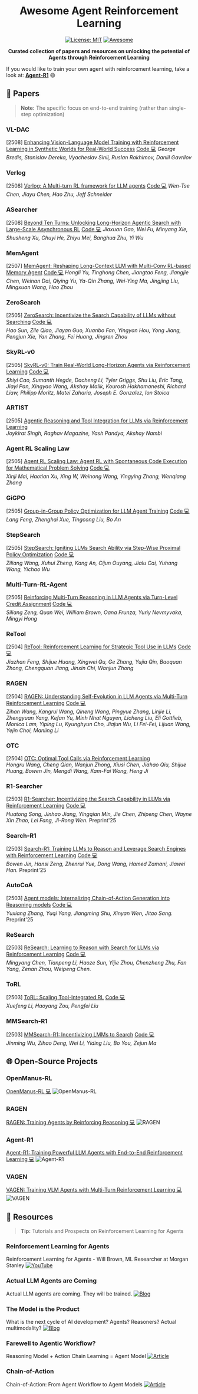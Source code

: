 <div align="center">

# Awesome Agent Reinforcement Learning

[![License: MIT](https://img.shields.io/badge/License-MIT-purple.svg)](LICENSE)
[![Awesome](https://awesome.re/badge.svg)](https://awesome.re)

**Curated collection of papers and resources on unlocking the potential of Agents through Reinforcement Learning**

</div>

If you would like to train your own agent with reinforcement learning, take a look at: <b><a href=https://github.com/0russwest0/Agent-R1>Agent-R1</a></b> 😄

## 📄 Papers

> **Note:** The specific focus on end-to-end training (rather than single-step optimization)

### VL-DAC

[2508] [Enhancing Vision-Language Model Training with Reinforcement Learning in Synthetic Worlds for Real-World Success](https://arxiv.org/abs/2508.04280) [Code 💻](https://github.com/corl-team/VL-DAC)
*George Bredis, Stanislav Dereka, Vyacheslav Sinii, Ruslan Rakhimov, Daniil Gavrilov*

### Verlog

[2508] [Verlog: A Multi-turn RL framework for LLM agents](https://wentsechen.github.io/Verlog_blogpost/) [Code 💻](https://github.com/WentseChen/Verlog)
*Wen-Tse Chen, Jiayu Chen, Hao Zhu, Jeff Schneider*

### ASearcher

[2508] [Beyond Ten Turns: Unlocking Long-Horizon Agentic Search with Large-Scale Asynchronous RL](https://arxiv.org/pdf/2508.07976) [Code 💻](https://github.com/inclusionAI/ASearcher)
*Jiaxuan Gao, Wei Fu, Minyang Xie, Shusheng Xu, Chuyi He, Zhiyu Mei, Banghua Zhu, Yi Wu*

### MemAgent

[2507] [MemAgent: Reshaping Long-Context LLM with Multi-Conv RL-based Memory Agent](https://arxiv.org/pdf/2507.02259) [Code 💻](https://github.com/BytedTsinghua-SIA/MemAgent)
*Hongli Yu, Tinghong Chen, Jiangtao Feng, Jiangjie Chen, Weinan Dai, Qiying Yu, Ya-Qin Zhang, Wei-Ying Ma, Jingjing Liu, Mingxuan Wang, Hao Zhou*

### ZeroSearch

[2505] [ZeroSearch: Incentivize the Search Capability of LLMs without Searching](https://arxiv.org/abs/2505.04588)  [Code 💻](https://github.com/Alibaba-NLP/ZeroSearch)  
*Hao Sun, Zile Qiao, Jiayan Guo, Xuanbo Fan, Yingyan Hou, Yong Jiang, Pengjun Xie, Yan Zhang, Fei Huang, Jingren Zhou*

### SkyRL-v0

[2505] [SkyRL-v0: Train Real-World Long-Horizon Agents via Reinforcement Learning](https://novasky-ai.notion.site/skyrl-v0)  [Code 💻](https://github.com/NovaSky-AI/SkyRL)  
*Shiyi Cao, Sumanth Hegde, Dacheng Li, Tyler Griggs, Shu Liu, Eric Tang, Jiayi Pan, Xingyao Wang, Akshay Malik, Kourosh Hakhamaneshi, Richard Liaw, Philipp Moritz, Matei Zaharia, Joseph E. Gonzalez, Ion Stoica*

### ARTIST

[2505] [Agentic Reasoning and Tool Integration for LLMs via Reinforcement Learning](https://arxiv.org/abs/2505.01441)  
*Joykirat Singh, Raghav Magazine, Yash Pandya, Akshay Nambi*

### Agent RL Scaling Law

[2505] [Agent RL Scaling Law: Agent RL with Spontaneous Code Execution for Mathematical Problem Solving](https://arxiv.org/abs/2505.07773v2)  [Code 💻](https://github.com/yyht/openrlhf_async_pipline)  
*Xinji Mai, Haotian Xu, Xing W, Weinong Wang, Yingying Zhang, Wenqiang Zhang*

### GiGPO

[2505] [Group-in-Group Policy Optimization for LLM Agent Training](https://arxiv.org/abs/2505.10978)  [Code 💻](https://github.com/langfengQ/verl-agent)  
*Lang Feng, Zhenghai Xue, Tingcong Liu, Bo An*

### StepSearch

[2505] [StepSearch: Igniting LLMs Search Ability via Step-Wise Proximal Policy Optimization](https://www.arxiv.org/abs/2505.15107)  [Code 💻](https://github.com/Zillwang/StepSearch)  
*Ziliang Wang, Xuhui Zheng, Kang An, Cijun Ouyang, Jialu Cai, Yuhang Wang, Yichao Wu*

### Multi-Turn-RL-Agent

[2505] [Reinforcing Multi-Turn Reasoning in LLM Agents via Turn-Level Credit Assignment](https://arxiv.org/abs/2505.11821)  [Code 💻](https://github.com/SiliangZeng/Multi-Turn-RL-Agent)  
*Siliang Zeng, Quan Wei, William Brown, Oana Frunza, Yuriy Nevmyvaka, Mingyi Hong*

### ReTool

[2504] [ReTool: Reinforcement Learning for Strategic Tool Use in LLMs](https://arxiv.org/abs/2504.11536)  [Code 💻](https://github.com/ReTool-RL/ReTool)  
*Jiazhan Feng, Shijue Huang, Xingwei Qu, Ge Zhang, Yujia Qin, Baoquan Zhong, Chengquan Jiang, Jinxin Chi, Wanjun Zhong*

### RAGEN

[2504] [RAGEN: Understanding Self-Evolution in LLM Agents via Multi-Turn Reinforcement Learning](https://arxiv.org/abs/2504.20073)  [Code 💻](https://github.com/RAGEN-AI/RAGEN)  
*Zihan Wang, Kangrui Wang, Qineng Wang, Pingyue Zhang, Linjie Li, Zhengyuan Yang, Kefan Yu, Minh Nhat Nguyen, Licheng Liu, Eli Gottlieb, Monica Lam, Yiping Lu, Kyunghyun Cho, Jiajun Wu, Li Fei-Fei, Lijuan Wang, Yejin Choi, Manling Li*

### OTC

[2504] [OTC: Optimal Tool Calls via Reinforcement Learning](https://arxiv.org/abs/2504.14870)  
*Hongru Wang, Cheng Qian, Wanjun Zhong, Xiusi Chen, Jiahao Qiu, Shijue Huang, Bowen Jin, Mengdi Wang, Kam-Fai Wong, Heng Ji*

### R1-Searcher

[2503] [R1-Searcher: Incentivizing the Search Capability in LLMs via Reinforcement Learning](https://arxiv.org/abs/2503.05592) [Code 💻](https://github.com/RUCAIBox/R1-Searcher)  
*Huatong Song, Jinhao Jiang, Yingqian Min, Jie Chen, Zhipeng Chen, Wayne Xin Zhao, Lei Fang, Ji-Rong Wen.* Preprint'25

### Search-R1

[2503] [Search-R1: Training LLMs to Reason and Leverage Search Engines with Reinforcement Learning](https://arxiv.org/abs/2503.09516)  [Code 💻](https://github.com/PeterGriffinJin/Search-R1)  
*Bowen Jin, Hansi Zeng, Zhenrui Yue, Dong Wang, Hamed Zamani, Jiawei Han.* Preprint'25

### AutoCoA

[2503] [Agent models: Internalizing Chain-of-Action Generation into Reasoning models](https://arxiv.org/abs/2503.06580)  [Code 💻](https://github.com/ADaM-BJTU/AutoCoA)  
*Yuxiang Zhang, Yuqi Yang, Jiangming Shu, Xinyan Wen, Jitao Sang.* Preprint'25

### ReSearch

[2503] [ReSearch: Learning to Reason with Search for LLMs via Reinforcement Learning](https://arxiv.org/abs/2503.19470)  [Code 💻](https://github.com/Agent-RL/ReCall)  
*Mingyang Chen, Tianpeng Li, Haoze Sun, Yijie Zhou, Chenzheng Zhu, Fan Yang, Zenan Zhou, Weipeng Chen.*

### ToRL

[2503] [ToRL: Scaling Tool-Integrated RL](https://arxiv.org/abs/2503.23383)  [Code 💻](https://github.com/GAIR-NLP/ToRL)  
*Xuefeng Li, Haoyang Zou, Pengfei Liu*

### MMSearch-R1

[2503] [MMSearch-R1: Incentivizing LMMs to Search](https://kimingng.notion.site/MMSearch-R1-Incentivizing-LMMs-to-Search-1bcce992031880b2bc64fde13ef83e2a)  [Code 💻](https://github.com/EvolvingLMMs-Lab/multimodal-search-r1)  
*Jinming Wu, Zihao Deng, Wei Li, Yiding Liu, Bo You, Zejun Ma*

## 🌐 Open-Source Projects

### OpenManus-RL

[OpenManus-RL 💻](https://github.com/OpenManus/OpenManus-RL) ![OpenManus-RL](https://img.shields.io/github/stars/OpenManus/OpenManus-RL)

### RAGEN

[RAGEN: Training Agents by Reinforcing Reasoning 💻](https://github.com/RAGEN-AI/RAGEN) ![RAGEN](https://img.shields.io/github/stars/RAGEN-AI/RAGEN)

### Agent-R1

[Agent-R1: Training Powerful LLM Agents with End-to-End Reinforcement Learning 💻](https://github.com/0russwest0/Agent-R1) ![Agent-R1](https://img.shields.io/github/stars/0russwest0/Agent-R1)

### VAGEN

[VAGEN: Training VLM Agents with Multi-Turn Reinforcement Learning 💻](https://github.com/RAGEN-AI/VAGEN) ![VAGEN](https://img.shields.io/github/stars/RAGEN-AI/VAGEN)

## 🎁 Resources

> **Tip:** Tutorials and Prospects on Reinforcement Learning for Agents

### Reinforcement Learning for Agents
Reinforcement Learning for Agents - Will Brown, ML Researcher at Morgan Stanley [![YouTube](https://img.shields.io/badge/YouTube-Video-red)](https://www.youtube.com/watch?v=JIsgyk0Paic)  

### Actual LLM Agents are Coming
Actual LLM agents are coming. They will be trained. [![Blog](https://img.shields.io/badge/Blog-Post-blue)](https://vintagedata.org/blog/posts/designing-llm-agents)  


### The Model is the Product
What is the next cycle of AI development? Agents? Reasoners? Actual multimodality?  [![Blog](https://img.shields.io/badge/Blog-Post-blue)](https://vintagedata.org/blog/posts/model-is-the-product)

### Farewell to Agentic Workflow?
Reasoning Model + Action Chain Learning = Agent Model [![Article](https://img.shields.io/badge/WeChat-Article-green)](https://mp.weixin.qq.com/s/dDtFp4yaZuGYAvcP7qkD7w)

### Chain-of-Action
Chain-of-Action: From Agent Workflow to Agent Models [![Article](https://img.shields.io/badge/WeChat-Article-green)](https://mp.weixin.qq.com/s/aAW7gD_5gQ_DyhRLCfMjDw)
